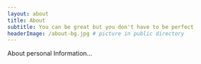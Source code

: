 ```yaml
---
layout: about 
title: About
subtitle: You can be great but you don't have to be perfect
headerImage: /about-bg.jpg # picture in public directory
---
```


About personal Information...